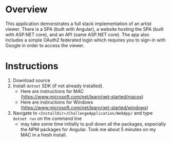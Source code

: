 # Overview
This application demonstrates a full stack implementation of an artist viewer. There is a SPA (built with Angular), a website hosting the SPA (built with ASP.NET core), and an API (same ASP.NET core). The app also includes a simple OAuth2 federated login which requires you to sign-in with Google in order to access the viewer.

# Instructions
1. Download source
2. Install `dotnet` SDK (if not already installed). 
    - Here are instructions for MAC (https://www.microsoft.com/net/learn/get-started/macos)
    - Here are instructions for Windows (https://www.microsoft.com/net/learn/get-started/windows)
3. Navigate to `<InstallDir>/ChallengeApplication/WebApp/` and type `dotnet run` on the command line
    - may take some time initially to pull down all the packages, especially the NPM packages for Angular. Took me about 5 minutes on my MAC in a fresh install.

